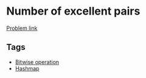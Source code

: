 # Number of excellent pairs

[Problem link](https://leetcode.com/problems/number-of-excellent-pairs)

## Tags

* [Bitwise operation](/README.md#Bitwise_operation)
* [Hashmap](/README.md#Hashmap)
